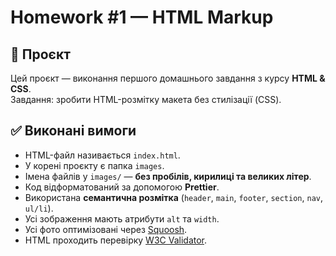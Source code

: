 # Homework #1 — HTML Markup

## 📌 Проєкт
Цей проєкт — виконання першого домашнього завдання з курсу **HTML & CSS**.  
Завдання: зробити HTML-розмітку макета без стилізації (CSS).


## ✅ Виконані вимоги
- HTML-файл називається `index.html`.
- У корені проєкту є папка `images`.
- Імена файлів у `images/` — **без пробілів, кирилиці та великих літер**.
- Код відформатований за допомогою **Prettier**.
- Використана **семантична розмітка** (`header`, `main`, `footer`, `section`, `nav`, `ul/li`).
- Усі зображення мають атрибути `alt` та `width`.
- Усі фото оптимізовані через [Squoosh](https://squoosh.app/).
- HTML проходить перевірку [W3C Validator](https://validator.w3.org/).




